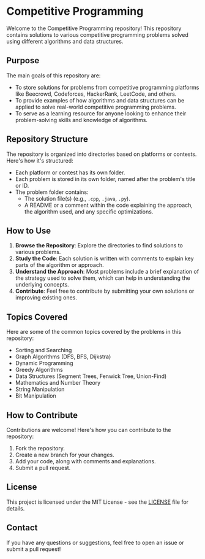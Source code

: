# Competitive Programming

Welcome to the Competitive Programming repository! This repository contains solutions to various competitive programming problems solved using different algorithms and data structures.

## Purpose

The main goals of this repository are:
- To store solutions for problems from competitive programming platforms like Beecrowd, Codeforces, HackerRank, LeetCode, and others.
- To provide examples of how algorithms and data structures can be applied to solve real-world competitive programming problems.
- To serve as a learning resource for anyone looking to enhance their problem-solving skills and knowledge of algorithms.

## Repository Structure

The repository is organized into directories based on platforms or contests. Here's how it's structured:

- Each platform or contest has its own folder.
- Each problem is stored in its own folder, named after the problem's title or ID.
- The problem folder contains:
  - The solution file(s) (e.g., `.cpp`, `.java`, `.py`).
  - A README or a comment within the code explaining the approach, the algorithm used, and any specific optimizations.

## How to Use

1. **Browse the Repository**: Explore the directories to find solutions to various problems.
2. **Study the Code**: Each solution is written with comments to explain key parts of the algorithm or approach.
3. **Understand the Approach**: Most problems include a brief explanation of the strategy used to solve them, which can help in understanding the underlying concepts.
4. **Contribute**: Feel free to contribute by submitting your own solutions or improving existing ones.

## Topics Covered

Here are some of the common topics covered by the problems in this repository:

- Sorting and Searching
- Graph Algorithms (DFS, BFS, Dijkstra)
- Dynamic Programming
- Greedy Algorithms
- Data Structures (Segment Trees, Fenwick Tree, Union-Find)
- Mathematics and Number Theory
- String Manipulation
- Bit Manipulation

## How to Contribute

Contributions are welcome! Here's how you can contribute to the repository:

1. Fork the repository.
2. Create a new branch for your changes.
3. Add your code, along with comments and explanations.
4. Submit a pull request.

## License

This project is licensed under the MIT License - see the [LICENSE](LICENSE) file for details.

## Contact

If you have any questions or suggestions, feel free to open an issue or submit a pull request!

